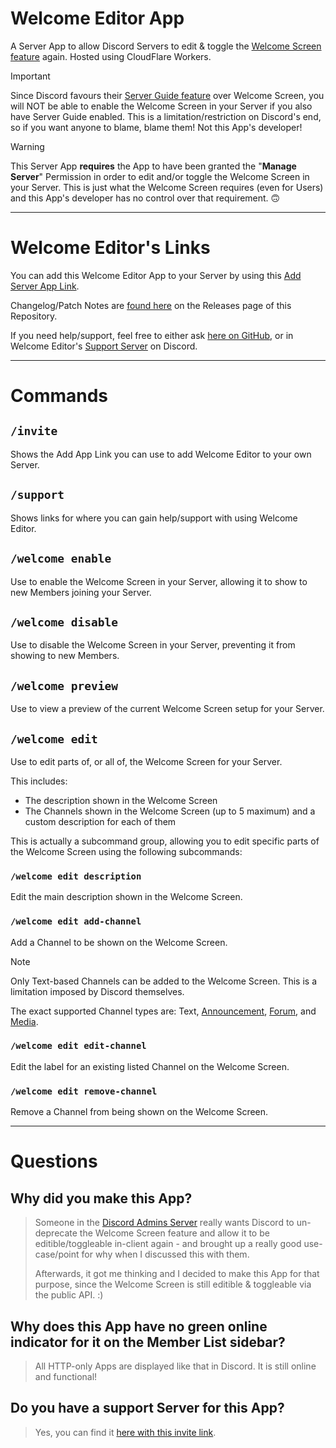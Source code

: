 # Welcome Editor App
A Server App to allow Discord Servers to edit & toggle the [Welcome Screen feature](https://support.discord.com/hc/en-us/articles/360043913591) again. Hosted using CloudFlare Workers.

> [!IMPORTANT]
> Since Discord favours their [Server Guide feature](https://support.discord.com/hc/en-us/articles/13497665141655) over Welcome Screen, you will NOT be able to enable the Welcome Screen in your Server if you also have Server Guide enabled.
> This is a limitation/restriction on Discord's end, so if you want anyone to blame, blame them! Not this App's developer!

> [!WARNING]
> This Server App **requires** the App to have been granted the "**Manage Server**" Permission in order to edit and/or toggle the Welcome Screen in your Server. This is just what the Welcome Screen requires (even for Users) and this App's developer has no control over that requirement. 🙃

---

# Welcome Editor's Links
You can add this Welcome Editor App to your Server by using this [Add Server App Link](https://discord.com/oauth2/authorize?client_id=1295097376712687759).

Changelog/Patch Notes are [found here](https://github.com/TwilightZebby/WelcomeEditor/releases) on the Releases page of this Repository.

If you need help/support, feel free to either ask [here on GitHub](https://github.com/TwilightZebby/WelcomeEditor/issues/new/choose), or in Welcome Editor's [Support Server](https://discord.gg/BdXQjkADgd) on Discord.

---

# Commands

## `/invite`
Shows the Add App Link you can use to add Welcome Editor to your own Server.

## `/support`
Shows links for where you can gain help/support with using Welcome Editor.

## `/welcome enable`
Use to enable the Welcome Screen in your Server, allowing it to show to new Members joining your Server.

## `/welcome disable`
Use to disable the Welcome Screen in your Server, preventing it from showing to new Members.

## `/welcome preview`
Use to view a preview of the current Welcome Screen setup for your Server.

## `/welcome edit`
Use to edit parts of, or all of, the Welcome Screen for your Server.

This includes:
- The description shown in the Welcome Screen
- The Channels shown in the Welcome Screen (up to 5 maximum) and a custom description <!--& emoji--> for each of them

This is actually a subcommand group, allowing you to edit specific parts of the Welcome Screen using the following subcommands:

### `/welcome edit description`
Edit the main description shown in the Welcome Screen.

### `/welcome edit add-channel`
Add a Channel to be shown on the Welcome Screen.

> [!NOTE]
> Only Text-based Channels can be added to the Welcome Screen. This is a limitation imposed by Discord themselves.
>
> The exact supported Channel types are: Text, [Announcement](https://support.discord.com/hc/en-us/articles/360032008192), [Forum](https://support.discord.com/hc/en-us/articles/6208479917079), and [Media](https://creator-support.discord.com/hc/en-us/articles/14346342766743).

### `/welcome edit edit-channel`
Edit the <!--emoji and/or--> label for an existing listed Channel on the Welcome Screen.

### `/welcome edit remove-channel`
Remove a Channel from being shown on the Welcome Screen.

---

# Questions

## Why did you make this App?
> Someone in the [Discord Admins Server](https://dis.gd/dac-faq) really wants Discord to un-deprecate the Welcome Screen feature and allow it to be editible/toggleable in-client again - and brought up a really good use-case/point for why when I discussed this with them.
> 
> Afterwards, it got me thinking and I decided to make this App for that purpose, since the Welcome Screen is still editible & toggleable via the public API. :)

## Why does this App have no green online indicator for it on the Member List sidebar?
> All HTTP-only Apps are displayed like that in Discord. It is still online and functional!

## Do you have a support Server for this App?
> Yes, you can find it [here with this invite link](https://discord.gg/BdXQjkADgd).
